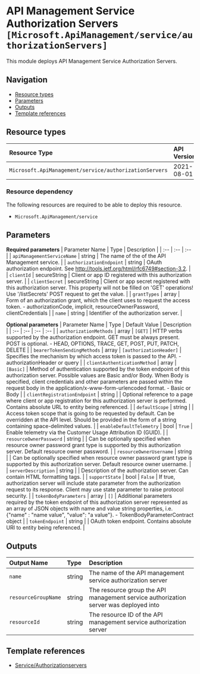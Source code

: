 # API Management Service Authorization Servers `[Microsoft.ApiManagement/service/authorizationServers]`

This module deploys API Management Service Authorization Servers.

## Navigation

- [Resource types](#Resource-types)
- [Parameters](#Parameters)
- [Outputs](#Outputs)
- [Template references](#Template-references)

## Resource types

| Resource Type | API Version |
| :-- | :-- |
| `Microsoft.ApiManagement/service/authorizationServers` | 2021-08-01 |

### Resource dependency

The following resources are required to be able to deploy this resource.

- `Microsoft.ApiManagement/service`

## Parameters

**Required parameters**
| Parameter Name | Type | Description |
| :-- | :-- | :-- |
| `apiManagementServiceName` | string | The name of the of the API Management service. |
| `authorizationEndpoint` | string | OAuth authorization endpoint. See <http://tools.ietf.org/html/rfc6749#section-3.2>. |
| `clientId` | secureString | Client or app ID registered with this authorization server. |
| `clientSecret` | secureString | Client or app secret registered with this authorization server. This property will not be filled on 'GET' operations! Use '/listSecrets' POST request to get the value. |
| `grantTypes` | array | Form of an authorization grant, which the client uses to request the access token. - authorizationCode, implicit, resourceOwnerPassword, clientCredentials |
| `name` | string | Identifier of the authorization server. |

**Optional parameters**
| Parameter Name | Type | Default Value | Description |
| :-- | :-- | :-- | :-- |
| `authorizationMethods` | array | `[GET]` | HTTP verbs supported by the authorization endpoint. GET must be always present. POST is optional. - HEAD, OPTIONS, TRACE, GET, POST, PUT, PATCH, DELETE |
| `bearerTokenSendingMethods` | array | `[authorizationHeader]` | Specifies the mechanism by which access token is passed to the API. - authorizationHeader or query |
| `clientAuthenticationMethod` | array | `[Basic]` | Method of authentication supported by the token endpoint of this authorization server. Possible values are Basic and/or Body. When Body is specified, client credentials and other parameters are passed within the request body in the application/x-www-form-urlencoded format. - Basic or Body |
| `clientRegistrationEndpoint` | string |  | Optional reference to a page where client or app registration for this authorization server is performed. Contains absolute URL to entity being referenced. |
| `defaultScope` | string |  | Access token scope that is going to be requested by default. Can be overridden at the API level. Should be provided in the form of a string containing space-delimited values. |
| `enableDefaultTelemetry` | bool | `True` | Enable telemetry via the Customer Usage Attribution ID (GUID). |
| `resourceOwnerPassword` | string |  | Can be optionally specified when resource owner password grant type is supported by this authorization server. Default resource owner password. |
| `resourceOwnerUsername` | string |  | Can be optionally specified when resource owner password grant type is supported by this authorization server. Default resource owner username. |
| `serverDescription` | string |  | Description of the authorization server. Can contain HTML formatting tags. |
| `supportState` | bool | `False` | If true, authorization server will include state parameter from the authorization request to its response. Client may use state parameter to raise protocol security. |
| `tokenBodyParameters` | array | `[]` | Additional parameters required by the token endpoint of this authorization server represented as an array of JSON objects with name and value string properties, i.e. {"name" : "name value", "value": "a value"}. - TokenBodyParameterContract object |
| `tokenEndpoint` | string |  | OAuth token endpoint. Contains absolute URI to entity being referenced. |


## Outputs

| Output Name | Type | Description |
| :-- | :-- | :-- |
| `name` | string | The name of the API management service authorization server |
| `resourceGroupName` | string | The resource group the API management service authorization server was deployed into |
| `resourceId` | string | The resource ID of the API management service authorization server |

## Template references

- [Service/Authorizationservers](https://docs.microsoft.com/en-us/azure/templates/Microsoft.ApiManagement/2021-08-01/service/authorizationServers)
